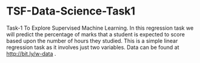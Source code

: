 # TSF-Data-Science-Task1
Task-1 To Explore Supervised Machine Learning.
In this regression task we will predict the percentage of marks that a student is expected to score based upon the number of hours they studied.
This is a simple linear regression task as it involves just two variables. Data can be found at http://bit.ly/w-data .
